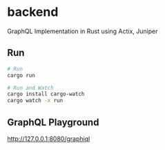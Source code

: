 # backend

GraphQL Implementation in Rust using Actix, Juniper

## Run

```sh
# Run
cargo run

# Run and Watch
cargo install cargo-watch
cargo watch -x run
```

## GraphQL Playground

<http://127.0.0.1:8080/graphiql>
